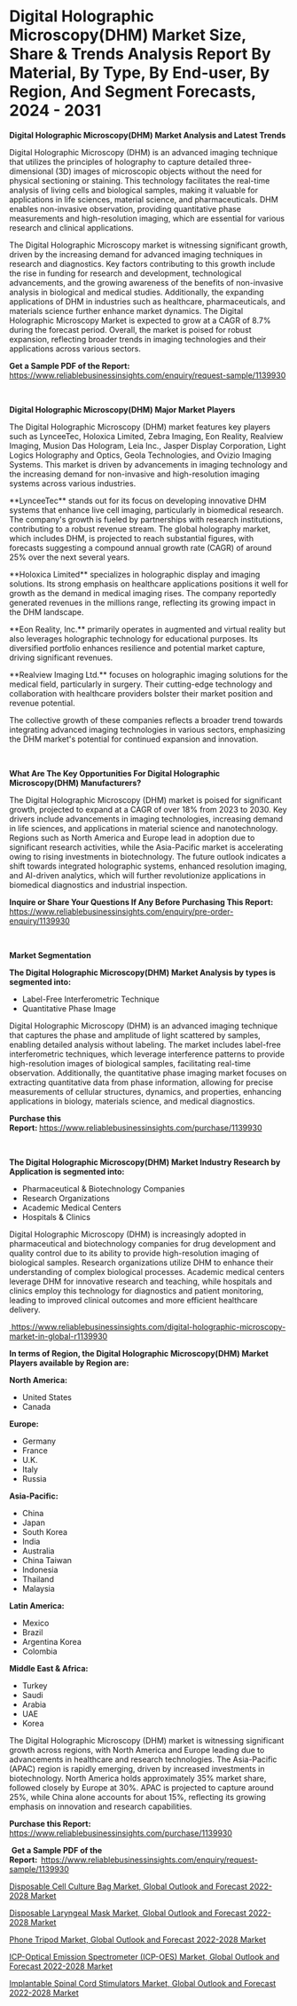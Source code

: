 <p><h1>Digital Holographic Microscopy(DHM) Market Size, Share & Trends Analysis Report By Material, By Type, By End-user, By Region, And Segment Forecasts, 2024 - 2031</h1></p><p><strong>Digital Holographic Microscopy(DHM) Market Analysis and Latest Trends</strong></p>
<p><p>Digital Holographic Microscopy (DHM) is an advanced imaging technique that utilizes the principles of holography to capture detailed three-dimensional (3D) images of microscopic objects without the need for physical sectioning or staining. This technology facilitates the real-time analysis of living cells and biological samples, making it valuable for applications in life sciences, material science, and pharmaceuticals. DHM enables non-invasive observation, providing quantitative phase measurements and high-resolution imaging, which are essential for various research and clinical applications.</p><p>The Digital Holographic Microscopy market is witnessing significant growth, driven by the increasing demand for advanced imaging techniques in research and diagnostics. Key factors contributing to this growth include the rise in funding for research and development, technological advancements, and the growing awareness of the benefits of non-invasive analysis in biological and medical studies. Additionally, the expanding applications of DHM in industries such as healthcare, pharmaceuticals, and materials science further enhance market dynamics. The Digital Holographic Microscopy Market is expected to grow at a CAGR of 8.7% during the forecast period. Overall, the market is poised for robust expansion, reflecting broader trends in imaging technologies and their applications across various sectors.</p></p>
<p><strong>Get a Sample PDF of the Report:&nbsp;</strong> <a href="https://www.reliablebusinessinsights.com/enquiry/request-sample/1139930?utm_campaign=1611&utm_medium=2&utm_source=Github&utm_content=ia&utm_term=14102024&utm_id=digital-holographic-microscopydhm">https://www.reliablebusinessinsights.com/enquiry/request-sample/1139930</a></p>
<p>&nbsp;</p>
<p><strong>Digital Holographic Microscopy(DHM) Major Market Players</strong></p>
<p><p>The Digital Holographic Microscopy (DHM) market features key players such as LynceeTec, Holoxica Limited, Zebra Imaging, Eon Reality, Realview Imaging, Musion Das Hologram, Leia Inc., Jasper Display Corporation, Light Logics Holography and Optics, Geola Technologies, and Ovizio Imaging Systems. This market is driven by advancements in imaging technology and the increasing demand for non-invasive and high-resolution imaging systems across various industries.</p><p>**LynceeTec** stands out for its focus on developing innovative DHM systems that enhance live cell imaging, particularly in biomedical research. The company's growth is fueled by partnerships with research institutions, contributing to a robust revenue stream. The global holography market, which includes DHM, is projected to reach substantial figures, with forecasts suggesting a compound annual growth rate (CAGR) of around 25% over the next several years.</p><p>**Holoxica Limited** specializes in holographic display and imaging solutions. Its strong emphasis on healthcare applications positions it well for growth as the demand in medical imaging rises. The company reportedly generated revenues in the millions range, reflecting its growing impact in the DHM landscape.</p><p>**Eon Reality, Inc.** primarily operates in augmented and virtual reality but also leverages holographic technology for educational purposes. Its diversified portfolio enhances resilience and potential market capture, driving significant revenues.</p><p>**Realview Imaging Ltd.** focuses on holographic imaging solutions for the medical field, particularly in surgery. Their cutting-edge technology and collaboration with healthcare providers bolster their market position and revenue potential.</p><p>The collective growth of these companies reflects a broader trend towards integrating advanced imaging technologies in various sectors, emphasizing the DHM market's potential for continued expansion and innovation.</p></p>
<p>&nbsp;</p>
<p><strong>What Are The Key Opportunities For Digital Holographic Microscopy(DHM) Manufacturers?</strong></p>
<p><p>The Digital Holographic Microscopy (DHM) market is poised for significant growth, projected to expand at a CAGR of over 18% from 2023 to 2030. Key drivers include advancements in imaging technologies, increasing demand in life sciences, and applications in material science and nanotechnology. Regions such as North America and Europe lead in adoption due to significant research activities, while the Asia-Pacific market is accelerating owing to rising investments in biotechnology. The future outlook indicates a shift towards integrated holographic systems, enhanced resolution imaging, and AI-driven analytics, which will further revolutionize applications in biomedical diagnostics and industrial inspection.</p></p>
<p><strong>Inquire or Share Your Questions If Any Before Purchasing This Report:</strong> <a href="https://www.reliablebusinessinsights.com/enquiry/pre-order-enquiry/1139930?utm_campaign=1611&utm_medium=2&utm_source=Github&utm_content=ia&utm_term=14102024&utm_id=digital-holographic-microscopydhm">https://www.reliablebusinessinsights.com/enquiry/pre-order-enquiry/1139930</a></p>
<p>&nbsp;</p>
<p><strong>Market Segmentation</strong></p>
<p><strong>The Digital Holographic Microscopy(DHM) Market Analysis by types is segmented into:</strong></p>
<p><ul><li>Label-Free Interferometric Technique</li><li>Quantitative Phase Image</li></ul></p>
<p><p>Digital Holographic Microscopy (DHM) is an advanced imaging technique that captures the phase and amplitude of light scattered by samples, enabling detailed analysis without labeling. The market includes label-free interferometric techniques, which leverage interference patterns to provide high-resolution images of biological samples, facilitating real-time observation. Additionally, the quantitative phase imaging market focuses on extracting quantitative data from phase information, allowing for precise measurements of cellular structures, dynamics, and properties, enhancing applications in biology, materials science, and medical diagnostics.</p></p>
<p><strong>Purchase this Report:&nbsp;</strong><a href="https://www.reliablebusinessinsights.com/purchase/1139930?utm_campaign=1611&utm_medium=2&utm_source=Github&utm_content=ia&utm_term=14102024&utm_id=digital-holographic-microscopydhm">https://www.reliablebusinessinsights.com/purchase/1139930</a></p>
<p>&nbsp;</p>
<p><strong>The Digital Holographic Microscopy(DHM) Market Industry Research by Application is segmented into:</strong></p>
<p><ul><li>Pharmaceutical & Biotechnology Companies</li><li>Research Organizations</li><li>Academic Medical Centers</li><li>Hospitals & Clinics</li></ul></p>
<p><p>Digital Holographic Microscopy (DHM) is increasingly adopted in pharmaceutical and biotechnology companies for drug development and quality control due to its ability to provide high-resolution imaging of biological samples. Research organizations utilize DHM to enhance their understanding of complex biological processes. Academic medical centers leverage DHM for innovative research and teaching, while hospitals and clinics employ this technology for diagnostics and patient monitoring, leading to improved clinical outcomes and more efficient healthcare delivery.</p></p>
<p><a href="https://www.reliablebusinessinsights.com/digital-holographic-microscopy-market-in-global-r1139930?utm_campaign=1611&utm_medium=2&utm_source=Github&utm_content=ia&utm_term=14102024&utm_id=digital-holographic-microscopydhm">&nbsp;https://www.reliablebusinessinsights.com/digital-holographic-microscopy-market-in-global-r1139930</a></p>
<p><strong>In terms of Region, the Digital Holographic Microscopy(DHM) Market Players available by Region are:</strong></p>
<p>
    <p> <strong> North America: </strong>
        <ul>
            <li>United States</li>
            <li>Canada</li>
        </ul>
        </p> 
    <p> <strong> Europe: </strong>
        <ul>
            <li>Germany</li>
            <li>France</li>
            <li>U.K.</li>
            <li>Italy</li>
            <li>Russia</li>
        </ul>
        </p> 
    <p> <strong> Asia-Pacific: </strong>
        <ul>
            <li>China</li>
            <li>Japan</li>
            <li>South Korea</li>
            <li>India</li>
            <li>Australia</li>
            <li>China Taiwan</li>
            <li>Indonesia</li>
            <li>Thailand</li>
            <li>Malaysia</li>
        </ul>
        </p> 
    <p> <strong> Latin America: </strong>
        <ul>
            <li>Mexico</li>
            <li>Brazil</li>
            <li>Argentina Korea</li>
            <li>Colombia</li>
        </ul>
        </p> 
    <p> <strong> Middle East & Africa: </strong>
        <ul>
            <li>Turkey</li>
            <li>Saudi</li>
            <li>Arabia</li>
            <li>UAE</li>
            <li>Korea</li>
        </ul>
    </p>
    </p>
<p><p>The Digital Holographic Microscopy (DHM) market is witnessing significant growth across regions, with North America and Europe leading due to advancements in healthcare and research technologies. The Asia-Pacific (APAC) region is rapidly emerging, driven by increased investments in biotechnology. North America holds approximately 35% market share, followed closely by Europe at 30%. APAC is projected to capture around 25%, while China alone accounts for about 15%, reflecting its growing emphasis on innovation and research capabilities.</p></p>
<p><strong>Purchase this Report: </strong><a href="https://www.reliablebusinessinsights.com/purchase/1139930?utm_campaign=1611&utm_medium=2&utm_source=Github&utm_content=ia&utm_term=14102024&utm_id=digital-holographic-microscopydhm">https://www.reliablebusinessinsights.com/purchase/1139930</a></p>
<p>&nbsp;<strong>Get a Sample PDF of the Report:&nbsp;&nbsp;</strong><a href="https://www.reliablebusinessinsights.com/enquiry/request-sample/1139930?utm_campaign=1611&utm_medium=2&utm_source=Github&utm_content=ia&utm_term=14102024&utm_id=digital-holographic-microscopydhm">https://www.reliablebusinessinsights.com/enquiry/request-sample/1139930</a></p>
<p><strong></strong></p>
<p><p><a href="https://www.linkedin.com/pulse/disposable-cell-culture-bag-market-global-outlook-forecast-yexlf?utm_campaign=1611&utm_medium=2&utm_source=Github&utm_content=ia&utm_term=14102024&utm_id=digital-holographic-microscopydhm">Disposable Cell Culture Bag Market, Global Outlook and Forecast 2022-2028 Market</a></p><p><a href="https://www.linkedin.com/pulse/disposable-laryngeal-mask-market-global-outlook-forecast-y0nfe?utm_campaign=1611&utm_medium=2&utm_source=Github&utm_content=ia&utm_term=14102024&utm_id=digital-holographic-microscopydhm">Disposable Laryngeal Mask Market, Global Outlook and Forecast 2022-2028 Market</a></p><p><a href="https://www.linkedin.com/pulse/phone-tripod-market-global-outlook-forecast-2022-2028-abzzf?utm_campaign=1611&utm_medium=2&utm_source=Github&utm_content=ia&utm_term=14102024&utm_id=digital-holographic-microscopydhm">Phone Tripod Market, Global Outlook and Forecast 2022-2028 Market</a></p><p><a href="https://www.linkedin.com/pulse/icp-optical-emission-spectrometer-icp-oes-market-global-4asuf?utm_campaign=1611&utm_medium=2&utm_source=Github&utm_content=ia&utm_term=14102024&utm_id=digital-holographic-microscopydhm">ICP-Optical Emission Spectrometer (ICP-OES) Market, Global Outlook and Forecast 2022-2028 Market</a></p><p><a href="https://www.linkedin.com/pulse/emerging-opportunities-challenges-global-implantable-spinal-cord-ex5lf?trk=public_post_embed_feed-article-content&utm_campaign=1611&utm_medium=2&utm_source=Github&utm_content=ia&utm_term=14102024&utm_id=digital-holographic-microscopydhm">Implantable Spinal Cord Stimulators Market, Global Outlook and Forecast 2022-2028 Market</a></p></p>